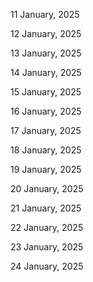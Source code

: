 11 January, 2025

12 January, 2025

13 January, 2025

14 January, 2025

15 January, 2025

16 January, 2025

17 January, 2025

18 January, 2025

19 January, 2025

20 January, 2025

21 January, 2025

22 January, 2025

23 January, 2025

24 January, 2025